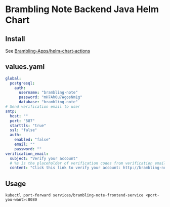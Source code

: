# Brambling Note Backend Java Helm Chart

## Install
See [Brambling-Apps/helm-chart-actions](https://github.com/Brambling-Apps/helm-chart-actions)

## values.yaml
```yaml
global:
  postgresql:
    auth:
      username: "brambling-note"
      password: "mH7Ah0u7WgosNm1g"
      database: "brambling-note"
# Send verification email to user
smtp:
  host: ""
  port: "587"
  starttls: "true"
  ssl: "false"
  auth:
    enabled: "false"
    email: ""
    password: ""
verification_email:
  subject: "Verify your account"
  # %s is the placeholder of verification codes from verification email
  content: "Click this link to verify your account: http://brambling-note.local/verification/%s"
```

## Usage
```
kubectl port-forward services/brambling-note-frontend-service <port-you-want>:8080
```
